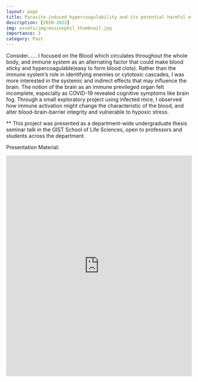 ```yaml
---
layout: page
title: Parasite-induced hypercoagulability and its potential harmful effect on cerebrovascular system
description: [2020-2022] 
img: assets/img/eosinophil_thumbnail.jpg
importance: 3
category: Past
---
```


Consider......
I focused on the Blood which circulates throughout the whole body, and immune system as an alternating factor that could make blood sticky and hypercoagulable(easy to form blood clots). Rather than the immune system’s role in identifying enemies or cytotoxic cascades, I was more interested in the systemic and indirect effects that may influence the brain. The notion of the brain as an immune previleged organ felt incomplete, especially as COVID-19 revealed cognitive symptoms like brain fog. Through a small exploratory project using infected mice, I observed how immune activation might change the characteristic of the blood, and alter blood-brain-barrier integrity and vulnerable to hypoxic stress.

** This project was presented as a department-wide undergraduate thesis seminar talk in the GIST School of Life Sciences, open to professors and students across the department.

Presentation Material:
<div style="position:relative; padding-top: 0;">
  <iframe
    src="https://drive.google.com/file/d/1w0emlieyUD88ti_X7bfvEqgD41AO0XH4/preview"
    width="100%"
    height="600"
    allow="autoplay"
    style="border:0;">
  </iframe>
</div>
